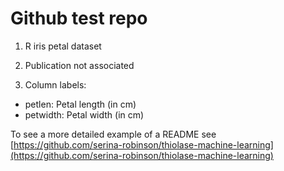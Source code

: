 
# Github test repo

1. R iris petal dataset 

2. Publication not associated

3. Column labels: 
* petlen: Petal length (in cm)
* petwidth: Petal width (in cm)

To see a more detailed example of a README see
[https://github.com/serina-robinson/thiolase-machine-learning](https://github.com/serina-robinson/thiolase-machine-learning)
